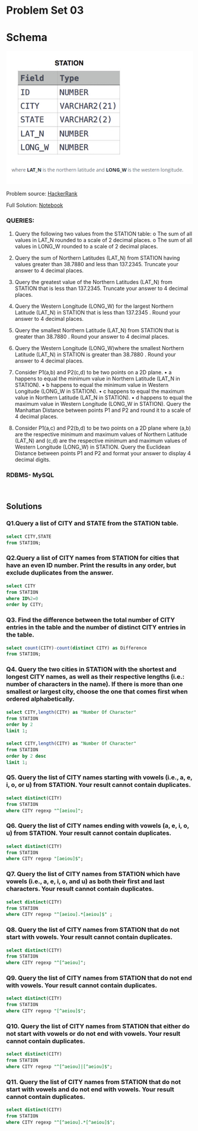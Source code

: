 # Problem Set 03

# Schema
![alt text](https://github.com/Mahmud-Buet15/60-days-of-SQL/blob/main/Problem_set_03/dataset/schema.png)

Problem source: [HackerRank](https://www.hackerrank.com/domains/sql?badge_type=sql)

Full Solution: [Notebook](https://github.com/Mahmud-Buet15/60-days-of-SQL/blob/main/Problem_set_02/Problem_set_02.ipynb)

### QUERIES:
1.	Query the following two values from the STATION table:
     o	The sum of all values in LAT_N rounded to a scale of 2  decimal places.
     o	The sum of all values in LONG_W rounded to a scale of 2  decimal places.

2.	Query the sum of Northern Latitudes (LAT_N) from STATION having values greater than 38.7880 and less than 137.2345. Truncate your answer to 4 decimal places.
3.	Query the greatest value of the Northern Latitudes (LAT_N) from STATION that is less than 137.2345. Truncate your answer to 4 decimal places.
4.	Query the Western Longitude (LONG_W) for the largest Northern Latitude (LAT_N) in STATION that is less than 137.2345 . Round your answer to 4 decimal places.
5.	Query the smallest Northern Latitude (LAT_N) from STATION that is greater than 38.7880  . Round your answer to 4 decimal places.
6.	Query the Western Longitude (LONG_W)where the smallest Northern Latitude (LAT_N) in STATION is greater than 38.7880  . Round your answer to 4 decimal places.
7.	Consider  P1(a,b)  and P2(c,d) to be two points on a 2D plane.
   •	a  happens to equal the minimum value in Northern Latitude (LAT_N in STATION).
   •	 b happens to equal the minimum value in Western Longitude (LONG_W in STATION).
   •	 c happens to equal the maximum value in Northern Latitude (LAT_N in STATION).
   •	 d happens to equal the maximum value in Western Longitude (LONG_W in STATION).
   Query the Manhattan Distance between points P1 and P2 and round it to a scale of 4 decimal places.
8.	Consider  P1(a,c)  and P2(b,d)   to be two points on a 2D plane where (a,b)  are the respective minimum and maximum values of Northern Latitude (LAT_N) and (c,d)  are the respective minimum and maximum values of Western Longitude (LONG_W) in STATION.
Query the Euclidean Distance between points P1 and P2 and format your answer to display 4 decimal digits.


### RDBMS- MySQL

 <br /> 

## Solutions

### **Q1.Query a list of CITY and STATE from the STATION table.**
```sql
select CITY,STATE 
from STATION;
```



### **Q2.Query a list of CITY names from STATION for cities that have an even ID number. Print the results in any order, but exclude duplicates from the answer.**
```sql
select CITY 
from STATION
where ID%2=0
order by CITY;
```



### **Q3. Find the difference between the total number of CITY entries in the table and the number of distinct CITY entries in the table.**
```sql
select count(CITY)-count(distinct CITY) as Difference 
from STATION;
```


### **Q4. Query the two cities in STATION with the shortest and longest CITY names, as well as their respective lengths (i.e.: number of characters in the name). If there is more than one smallest or largest city, choose the one that comes first when ordered alphabetically.**
```sql
select CITY,length(CITY) as "Number Of Character" 
from STATION
order by 2 
limit 1;

select CITY,length(CITY) as "Number Of Character" 
from STATION
order by 2 desc
limit 1;
```


### **Q5. Query the list of CITY names starting with vowels (i.e., a, e, i, o, or u) from STATION. Your result cannot contain duplicates.**
```sql
select distinct(CITY) 
from STATION
where CITY regexp "^[aeiou]";
```


### **Q6.  Query the list of CITY names ending with vowels (a, e, i, o, u) from STATION. Your result cannot contain duplicates.**
```sql
select distinct(CITY) 
from STATION
where CITY regexp "[aeiou]$";
```


### **Q7. Query the list of CITY names from STATION which have vowels (i.e., a, e, i, o, and u) as both their first and last characters. Your result cannot contain duplicates.**
```sql
select distinct(CITY) 
from STATION
where CITY regexp "^[aeiou].*[aeiou]$" ;
```


### **Q8. Query the list of CITY names from STATION that do not start with vowels. Your result cannot contain duplicates.**
```sql
select distinct(CITY) 
from STATION
where CITY regexp "^[^aeiou]";
```


### **Q9. Query the list of CITY names from STATION that do not end with vowels. Your result cannot contain duplicates.**
```sql
select distinct(CITY) 
from STATION
where CITY regexp "[^aeiou]$";
```


### **Q10. Query the list of CITY names from STATION that either do not start with vowels or do not end with vowels. Your result cannot contain duplicates.**
```sql
select distinct(CITY) 
from STATION
where CITY regexp "^[^aeiou]|[^aeiou]$";
```


### **Q11. Query the list of CITY names from STATION that do not start with vowels and do not end with vowels. Your result cannot contain duplicates.**
```sql
select distinct(CITY) 
from STATION
where CITY regexp "^[^aeiou].*[^aeiou]$";
```
